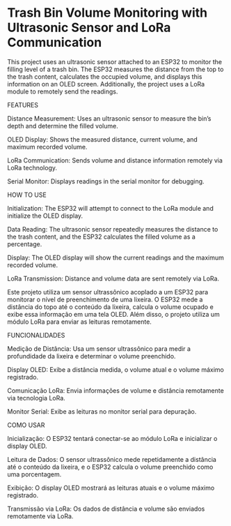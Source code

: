 # Trash Bin Volume Monitoring with Ultrasonic Sensor and LoRa Communication
This project uses an ultrasonic sensor attached to an ESP32 to monitor the filling level of a trash bin. The ESP32 measures the distance from the top to the trash content, calculates the occupied volume, and displays this information on an OLED screen. Additionally, the project uses a LoRa module to remotely send the readings.

FEATURES

Distance Measurement: Uses an ultrasonic sensor to measure the bin’s depth and determine the filled volume.

OLED Display: Shows the measured distance, current volume, and maximum recorded volume.

LoRa Communication: Sends volume and distance information remotely via LoRa technology.

Serial Monitor: Displays readings in the serial monitor for debugging.

HOW TO USE

Initialization: The ESP32 will attempt to connect to the LoRa module and initialize the OLED display.

Data Reading: The ultrasonic sensor repeatedly measures the distance to the trash content, and the ESP32 calculates the filled volume as a percentage.

Display: The OLED display will show the current readings and the maximum recorded volume.

LoRa Transmission: Distance and volume data are sent remotely via LoRa.

Este projeto utiliza um sensor ultrassônico acoplado a um ESP32 para monitorar o nível de preenchimento de uma lixeira. O ESP32 mede a distância do topo até o conteúdo da lixeira, calcula o volume ocupado e exibe essa informação em uma tela OLED. Além disso, o projeto utiliza um módulo LoRa para enviar as leituras remotamente.

FUNCIONALIDADES

Medição de Distância: Usa um sensor ultrassônico para medir a profundidade da lixeira e determinar o volume preenchido.

Display OLED: Exibe a distância medida, o volume atual e o volume máximo registrado.

Comunicação LoRa: Envia informações de volume e distância remotamente via tecnologia LoRa.

Monitor Serial: Exibe as leituras no monitor serial para depuração.

COMO USAR

Inicialização: O ESP32 tentará conectar-se ao módulo LoRa e inicializar o display OLED.

Leitura de Dados: O sensor ultrassônico mede repetidamente a distância até o conteúdo da lixeira, e o ESP32 calcula o volume preenchido como uma porcentagem.

Exibição: O display OLED mostrará as leituras atuais e o volume máximo registrado.

Transmissão via LoRa: Os dados de distância e volume são enviados remotamente via LoRa.


